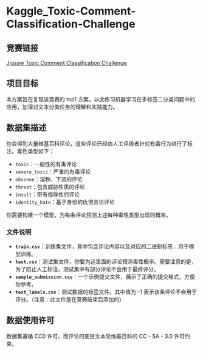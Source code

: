 # Kaggle_Toxic-Comment-Classification-Challenge

## 竞赛链接
[Jigsaw Toxic Comment Classification Challenge](https://www.kaggle.com/competitions/jigsaw-toxic-comment-classification-challenge/overview)

## 项目目标
本方案旨在复现该竞赛的 top1 方案，以此练习机器学习在多标签二分类问题中的应用，加深对文本分类任务的理解和实践能力。

## 数据集描述
你会得到大量维基百科评论，这些评论已经由人工评级者针对有毒行为进行了标注。毒性类型如下：
- `toxic`：一般性的有毒评论
- `severe_toxic`：严重的有毒评论
- `obscene`：淫秽、下流的评论
- `threat`：包含威胁性质的评论
- `insult`：带有侮辱性的评论
- `identity_hate`：基于身份的仇恨言论评论

你需要构建一个模型，为每条评论预测上述每种毒性类型出现的概率。

### 文件说明
- **`train.csv`**：训练集文件，其中包含评论内容以及对应的二进制标签，用于模型训练。
- **`test.csv`**：测试集文件，你要为这里面的评论预测毒性概率。需要注意的是，为了防止人工标注，测试集中有部分评论不会用于最终评分。
- **`sample_submission.csv`**：一个示例提交文件，展示了正确的提交格式，方便你参考。
- **`test_labels.csv`**：测试数据的标签文件。其中值为 -1 表示该条评论不会用于评分。（注意：此文件是在竞赛结束后添加的）

## 数据使用许可
数据集遵循 CC0 许可，而评论的底层文本受维基百科的 CC - SA - 3.0 许可约束。
